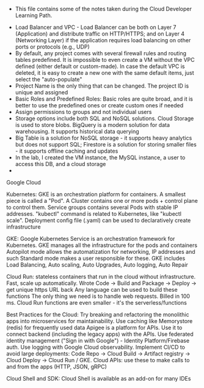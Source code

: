 * This file contains some of the notes taken during the Cloud Developer Learning Path.

- Load Balancer and VPC - Load Balancer can be both on Layer 7 (Application) and distribute traffic on HTTP/HTTPS; and on Layer 4 (Networking Layer) if the application requires load balancing on other ports or protocols (e.g., UDP)
- By default, any project comes with several firewall rules and routing tables predefined. It is impossible to even create a VM without the VPC defined (either default or custom-made). In case the default VPC is deleted, it is easy to create a new one with the 
same default items, just select the "auto-populate"
- Project Name is the only thing that can be changed. The project ID is unique and assigned
- Basic Roles and Predefined Roles: Basic roles are quite broad, and it is better to use the predefined ones or create custom ones if needed
- Assign permissions to groups and not individual users
- Storage options include both SQL and NoSQL solutions. Cloud Storage is used to store blobs. BigQuery is a modern solution for data warehousing. It supports historical data querying
- Big Table is a solution for NoSQL storage - it supports heavy analytics but does not support SQL; Firestore is a solution for storing smaller files - it supports offline caching and updates
- In the lab, I created the VM instance, the MySQL instance, a user to access this DB, and a cloud storage
- 
Google Cloud



Kubernetes:
GKE is an orchestration platform for containers. A smallest piece is called a "Pod". A Cluster contains one or more pods + control plane to control them. Service groups contains several Pods with stable IP addresses. "kubectl" command is related to Kubernetes, like "kubectl scale". Deployment config file (.yaml) can be used to declaratively create infrastructure

GKE:
Google Kubernetes Service is an orchestration framework for Kubernetes.
GKE manages all the infrastructure for the pods and containers
Autopilot mode allows the automatization for networking, IP addresses and such
Standard mode makes a user responsible for these.
GKE includes Load Balancing, Auto scaling, Auto Upgrades, Auto logging, Auto Repair

Cloud Run:
stateless containers that run in the cloud without infrastructure. Fast, scale up automatically. Wrote Code -> Build and Package -> Deploy -> get unique https URL back 
Any language can be used to build these functions
The only thing we need is to handle web requests.
Billed in 100 ms.
Cloud Run functions are even smaller - it's the serverless/functions

Best Practices for the Cloud:
Try breaking and refactoring the monolithic apps into microservices for maintainability.
Use caching like Memorystore (redis) for frequently used data
Apigee is a platform for APIs. Use it to connect backend (including the legacy apps) with the APIs.
Use federated identity management ("Sign in with Google") - Identity Platform/Firebase auth.
Use logging with Google Cloud observability.
Implement CI/CD to avoid large deployments: Code Repo -> Cloud Build -> Artifact registry -> Cloud Deploy -> Cloud Run / GKE.
Cloud APIs:
use these to make calls to and from the apps (HTTP, JSON, gRPC)

Cloud Shell and SDK:
Cloud Shell is available as an add-on for many IDEs

